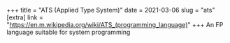 +++
title = "ATS (Applied Type System)"
date = 2021-03-06
slug = "ats"
[extra]
link = "https://en.m.wikipedia.org/wiki/ATS_(programming_language)"
+++
An FP language suitable for system programming

